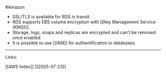 #Amazon 

- SSL/TLS is available for RDS in transit. 
- RDS supports EBS volume encryption with [[Key Management Service (KMS)]].
- Storage, logs, snaps and replicas are encrypted and can't be removed once enabled. 
- It is possible to use [[IAM]] for authentification to databases. 

---
Links:

[[AWS Index]]
[[2025-07-23]]